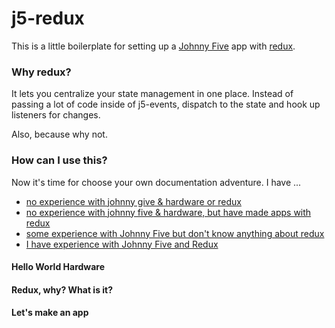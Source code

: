 # j5-redux

This is a little boilerplate for setting up a [Johnny Five](https://github.com/rwaldron/johnny-five) app with [redux](https://github.com/reactjs/redux).

### Why redux?

It lets you centralize your state management in one place.  Instead of passing a lot of code inside of j5-events, dispatch to the state and hook up listeners for changes.

Also, because why not.

### How can I use this?

Now it's time for choose your own documentation adventure.
I have ...
  - [no experience with johnny give & hardware or redux](#hello-world-hardware)
  - [no experience with johnny five & hardware, but have made apps with redux](#hello-world-hardware)
  - [some experience with Johnny Five but don't know anything about redux](#redux-why-what-is-it)
  - [I have experience with Johnny Five and Redux](#lets-make-an-app)

#### Hello World Hardware


#### Redux, why? What is it?


#### Let's make an app
